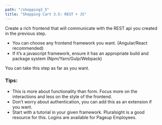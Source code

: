 ```yaml
---
path: "/shopping3_5"
title: "Shopping Cart 3.5: REST + JS"
---
```

Create a rich frontend that will communicate with the REST api you created in the previous step.

- You can choose any frontend framework you want. (Angular/React recommended) 
- If it’s a javascript framework, ensure it has an appropriate build and package system (Npm/Yarn/Gulp/Webpack) 

You can take this step as far as you want.

### Tips:

- This is more about functionality than form. Focus more on the interactions and less on the style of the frontend.  
- Don’t worry about authentication, you can add this as an extension if you want.  
- Start with a tutorial in your given framework. Pluralsight is a good resource for this. Logins are available for Pageup Employees.